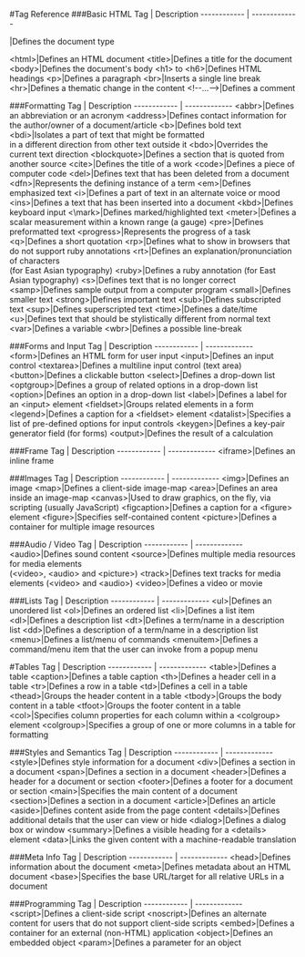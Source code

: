 #Tag Reference
###Basic HTML
Tag | Description
------------ | -------------
<!DOCTYPE>|Defines the document type
\<html>|Defines an HTML document
\<title>|Defines a title for the document
\<body>|Defines the document's body
\<h1> to \<h6>|Defines HTML headings
\<p>|Defines a paragraph
\<br>|Inserts a single line break
\<hr>|Defines a thematic change in the content
\<!--...-->|Defines a comment

###Formatting
Tag | Description
------------ | -------------
\<abbr>|Defines an abbreviation or an acronym
\<address>|Defines contact information for the author/owner of a document/article
\<b>|Defines bold text
\<bdi>|Isolates a part of text that might be formatted<br>in a different direction from other text outside it
\<bdo>|Overrides the current text direction
\<blockquote>|Defines a section that is quoted from another source
\<cite>|Defines the title of a work
\<code>|Defines a piece of computer code
\<del>|Defines text that has been deleted from a document
\<dfn>|Represents the defining instance of a term
\<em>|Defines emphasized text 
\<i>|Defines a part of text in an alternate voice or mood
\<ins>|Defines a text that has been inserted into a document
\<kbd>|Defines keyboard input
<\mark>|Defines marked/highlighted text
\<meter>|Defines a scalar measurement within a known range (a gauge)
\<pre>|Defines preformatted text
\<progress>|Represents the progress of a task
\<q>|Defines a short quotation
\<rp>|Defines what to show in browsers that do not support ruby annotations
\<rt>|Defines an explanation/pronunciation of characters<br>(for East Asian typography)
\<ruby>|Defines a ruby annotation (for East Asian typography)
\<s>|Defines text that is no longer correct
\<samp>|Defines sample output from a computer program
\<small>|Defines smaller text
\<strong>|Defines important text
\<sub>|Defines subscripted text
\<sup>|Defines superscripted text
\<time>|Defines a date/time
\<u>|Defines text that should be stylistically different from normal text
\<var>|Defines a variable
\<wbr>|Defines a possible line-break

###Forms and Input
Tag | Description
------------ | -------------
\<form>|Defines an HTML form for user input
\<input>|Defines an input control
\<textarea>|Defines a multiline input control (text area)
\<button>|Defines a clickable button
\<select>|Defines a drop-down list
\<optgroup>|Defines a group of related options in a drop-down list
\<option>|Defines an option in a drop-down list
\<label>|Defines a label for an \<input> element
\<fieldset>|Groups related elements in a form
\<legend>|Defines a caption for a \<fieldset> element
\<datalist>|Specifies a list of pre-defined options for input controls
\<keygen>|Defines a key-pair generator field (for forms)
\<output>|Defines the result of a calculation

###Frame
Tag | Description
------------ | -------------
\<iframe>|Defines an inline frame

###Images
Tag | Description
------------ | -------------
\<img>|Defines an image
\<map>|Defines a client-side image-map
\<area>|Defines an area inside an image-map
\<canvas>|Used to draw graphics, on the fly, via scripting (usually JavaScript)
\<figcaption>|Defines a caption for a \<figure> element
\<figure>|Specifies self-contained content
\<picture>|Defines a container for multiple image resources

###Audio / Video
Tag | Description
------------ | -------------
\<audio>|Defines sound content
\<source>|Defines multiple media resources for media elements<br>(\<video>, \<audio> and \<picture>)
\<track>|Defines text tracks for media elements (\<video> and \<audio>)
\<video>|Defines a video or movie

###Lists
Tag | Description
------------ | -------------
\<ul>|Defines an unordered list
\<ol>|Defines an ordered list
\<li>|Defines a list item
\<dl>|Defines a description list
\<dt>|Defines a term/name in a description list
\<dd>|Defines a description of a term/name in a description list
\<menu>|Defines a list/menu of commands
\<menuitem>|Defines a command/menu item that the user can invoke from a popup menu

#Tables
Tag | Description
------------ | -------------
\<table>|Defines a table
\<caption>|Defines a table caption
\<th>|Defines a header cell in a table
\<tr>|Defines a row in a table
\<td>|Defines a cell in a table
\<thead>|Groups the header content in a table
\<tbody>|Groups the body content in a table
\<tfoot>|Groups the footer content in a table
\<col>|Specifies column properties for each column within a \<colgroup> element
\<colgroup>|Specifies a group of one or more columns in a table for formatting

###Styles and Semantics
Tag | Description
------------ | -------------
\<style>|Defines style information for a document
\<div>|Defines a section in a document
\<span>|Defines a section in a document
\<header>|Defines a header for a document or section
\<footer>|Defines a footer for a document or section
\<main>|Specifies the main content of a document
\<section>|Defines a section in a document
\<article>|Defines an article
\<aside>|Defines content aside from the page content
\<details>|Defines additional details that the user can view or hide
\<dialog>|Defines a dialog box or window
\<summary>|Defines a visible heading for a \<details> element
\<data>|Links the given content with a machine-readable translation

###Meta Info
Tag | Description
------------ | -------------
\<head>|Defines information about the document
\<meta>|Defines metadata about an HTML document
\<base>|Specifies the base URL/target for all relative URLs in a document

###Programming
Tag | Description
------------ | -------------
\<script>|Defines a client-side script
\<noscript>|Defines an alternate content for users that do not support client-side scripts
\<embed>|Defines a container for an external (non-HTML) application
\<object>|Defines an embedded object
\<param>|Defines a parameter for an object
